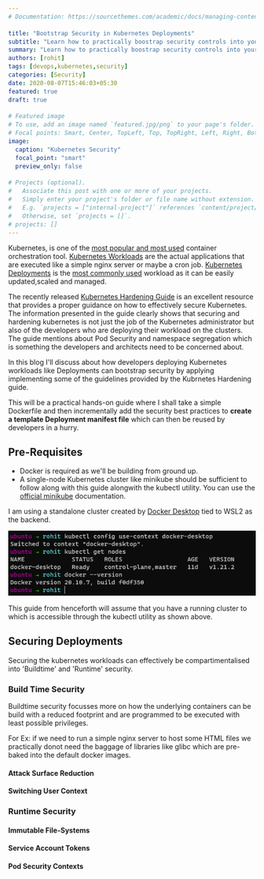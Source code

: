 ```yaml
---
# Documentation: https://sourcethemes.com/academic/docs/managing-content/

title: "Bootstrap Security in Kubernetes Deployments"
subtitle: "Learn how to practically boostrap security controls into your kubernetes deployments"
summary: "Learn how to practically boostrap security controls into your kubernetes deployments"
authors: [rohit]
tags: [devops,kubernetes,security]
categories: [Security]
date: 2020-08-07T15:46:03+05:30
featured: true
draft: true

# Featured image
# To use, add an image named `featured.jpg/png` to your page's folder.
# Focal points: Smart, Center, TopLeft, Top, TopRight, Left, Right, BottomLeft, Bottom, BottomRight.
image:
  caption: "Kubernetes Security"
  focal_point: "smart"
  preview_only: false

# Projects (optional).
#   Associate this post with one or more of your projects.
#   Simply enter your project's folder or file name without extension.
#   E.g. `projects = ["internal-project"]` references `content/project/deep-learning/index.md`.
#   Otherwise, set `projects = []`.
# projects: []
---
```


Kubernetes, is one of the [most popular and most used](https://devopscube.com/docker-container-clustering-tools/) container orchestration tool. [Kubernetes Workloads](https://kubernetes.io/docs/concepts/workloads/) are the actual applications that are executed like a simple nginx server or maybe a cron job. [Kubernetes Deployments](https://kubernetes.io/docs/concepts/workloads/controllers/deployment/) is the [most commonly used](https://rancher.com/learning-paths/introduction-to-kubernetes-workloads/#:~:text=Deployments%20are%20one%20of%20the,updates%2C%20rollbacks%2C%20and%20scaling.) workload as it can be easily updated,scaled and managed.

The recently released [Kubernetes Hardening Guide](https://media.defense.gov/2021/Aug/03/2002820425/-1/-1/1/CTR_KUBERNETES%20HARDENING%20GUIDANCE.PDF) is an excellent resource that provides a proper guidance on how to effectively secure Kubernetes. The information presented in the guide clearly shows that securing and hardening kubernetes is not just the job of the Kubernetes administrator but also of the developers who are deploying their workload on the clusters. The guide mentions about Pod Security and namespace segregation which is something the developers and architects need to be concerned about.

In this blog I'll discuss about how developers deploying Kubernetes workloads like Deployments can bootstrap security by applying implementing some of the guidelines provided by the Kubrnetes Hardening guide.

This will be a practical hands-on guide where I shall take a simple Dockerfile and then incrementally add the security best practices to **create a template Deployment manifest file** which can then be reused by developers in a hurry.

## Pre-Requisites

- Docker is required as we'll be building from ground up.
- A single-node Kubernetes cluster like minikube should be sufficient to follow along with this guide alongwith the kubectl utility. You can use the [official minikube](https://minikube.sigs.k8s.io/docs/start/) documentation.

I am using a standalone cluster created by [Docker Desktop](https://hub.docker.com/editions/community/docker-ce-desktop-windows) tied to WSL2 as the backend.

![Docker Desktop](img/1.png) 

This guide from henceforth will assume that you have a running cluster to which is accessible through the kubectl utility as shown above.

## Securing Deployments

Securing the kubernetes workloads can effectively be compartimentalised into 'Buildtime' and 'Runtime' security.

### Build Time Security

Buildtime security focusses more on how the underlying containers can be build with a reduced footprint and are programmed to be executed with least possible privileges. 

For Ex: if we need to run a simple nginx server to host some HTML files we practically donot need the baggage of libraries like glibc which are pre-baked into the default docker images.

#### Attack Surface Reduction

#### Switching User Context

### Runtime Security

#### Immutable File-Systems

#### Service Account Tokens

#### Pod Security Contexts



